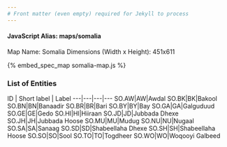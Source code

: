 ```yaml
---
# Front matter (even empty) required for Jekyll to process
---
```


#### JavaScript Alias: maps/somalia

Map Name: Somalia
Dimensions (Width x Height): 451x611



{% embed_spec_map somalia-map.js %}

### List of Entities

ID | Short label | Label
---|---|---|---
SO.AW|AW|Awdal
SO.BK|BK|Bakool
SO.BN|BN|Banaadir
SO.BR|BR|Bari
SO.BY|BY|Bay
SO.GA|GA|Galguduud
SO.GE|GE|Gedo
SO.HI|HI|Hiiraan
SO.JD|JD|Jubbada Dhexe
SO.JH|JH|Jubbada Hoose
SO.MU|MU|Mudug
SO.NU|NU|Nugaal
SO.SA|SA|Sanaag
SO.SD|SD|Shabeellaha Dhexe
SO.SH|SH|Shabeellaha Hoose
SO.SO|SO|Sool
SO.TO|TO|Togdheer
SO.WO|WO|Woqooyi Galbeed

